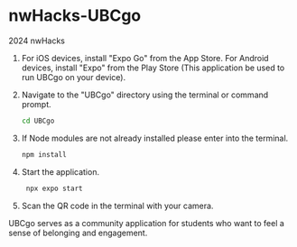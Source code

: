 # nwHacks-UBCgo
2024 nwHacks 

1. For iOS devices, install "Expo Go" from the App Store. For Android devices, install "Expo" from the Play Store (This application be used to run UBCgo on your device).

2. Navigate to the "UBCgo" directory using the terminal or command prompt.
   
    ```bash
    cd UBCgo
    ```

3. If Node modules are not already installed please enter into the terminal.

    ```bash
    npm install
    ```

4. Start the application.

   ```bash
    npx expo start
    ```

5. Scan the QR code in the terminal with your camera.

UBCgo serves as a community application for students who want to feel a sense of belonging and engagement. 
